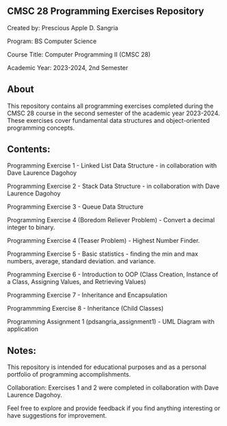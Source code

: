 CMSC 28 Programming Exercises Repository
-

Created by: Prescious Apple D. Sangria

Program: BS Computer Science

Course Title: Computer Programming II (CMSC 28)

Academic Year: 2023-2024, 2nd Semester

About
-

This repository contains all programming exercises completed during the CMSC 28 course in the second semester of the academic year 2023-2024. These exercises cover fundamental data structures and object-oriented programming concepts.

Contents:
-

Programming Exercise 1 - Linked List Data Structure - in collaboration with Dave Laurence Dagohoy

Programming Exercise 2 - Stack Data Structure - in collaboration with Dave Laurence Dagohoy

Programming Exercise 3 - Queue Data Structure

Programming Exercise 4 (Boredom Reliever Problem) - Convert a decimal integer to binary.

Programming Exercise 4 (Teaser Problem) - Highest Number Finder.

Programming Exercise 5 - Basic statistics - finding the min and max numbers, average, standard deviation. and variance.

Programming Exercise 6 - Introduction to OOP (Class Creation, Instance of a Class, Assigning Values, and Retrieving Values)

Programming Exercise 7 - Inheritance and Encapsulation

Programmming Exercise 8 - Inheritance (Child Classes) 

Programming Assignment 1 (pdsangria_assignment1) - UML Diagram with application

Notes:
-
This repository is intended for educational purposes and as a personal portfolio of programming accomplishments.

Collaboration: Exercises 1 and 2 were completed in collaboration with Dave Laurence Dagohoy.

Feel free to explore and provide feedback if you find anything interesting or have suggestions for improvement.

